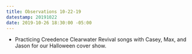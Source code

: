 ```yaml
---
title: Observations 10-22-19
datestamp: 20191022
date: 2019-10-26 18:30:00 -05:00
---
```


- Practicing Creedence Clearwater Revival songs with Casey, Max, and Jason for our Halloween cover show.
